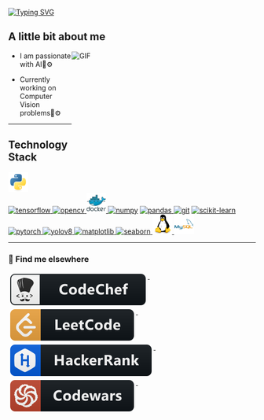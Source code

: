 [![Typing SVG](https://readme-typing-svg.demolab.com?font=Kanit&weight=900&size=50&duration=3000&pause=800&color=FF2BFD&background=000000&center=true&vCenter=true&width=1000&height=100&lines=Hello+there+;I'm+Hunter+Zwer;AI+Developer;%3C3)](https://git.io/typing-svg)
## A little bit about me

<img align="right" height="250" width="375" alt="GIF" src="https://raw.githubusercontent.com/iampavangandhi/iampavangandhi/master/gifs/coder.gif" />

*  I am passionate with AI🧠⚙️
  
*  Currently working on Computer Vision problems👀⚙️

___
## Technology Stack

<a href="https://www.python.org" target="_blank" rel="noreferrer"> <img src="https://raw.githubusercontent.com/devicons/devicon/master/icons/python/python-original.svg" alt="python" width="40" height="40"/> </a> 
<a href="https://www.tensorflow.org/" target="_blank" rel="noreferrer"> <img src="https://img.icons8.com/?size=512&id=n3QRpDA7KZ7P&format=png" alt="tensorflow" width="40" height="40"/> </a> 
<a href="https://opencv.org/" target="_blank" rel="noreferrer"> <img src="https://img.icons8.com/?size=512&id=bpip0gGiBLT1&format=png" alt="opencv" width="40" height="40"/> </a> 
<a href="https://www.docker.com/" target="_blank" rel="noreferrer"> <img src="https://raw.githubusercontent.com/devicons/devicon/master/icons/docker/docker-original-wordmark.svg" alt="docker" width="40" height="40"/> </a> 
<a href="https://numpy.org/" target="_blank" rel="noreferrer"> <img src="https://img.icons8.com/?size=512&id=aR9CXyMagKIS&format=png" alt="numpy" width="40" height="40"/></a> 
<a href="https://pandas.pydata.org/" target="_blank" rel="noreferrer"> <img src="https://img.icons8.com/?size=512&id=xSkewUSqtErH&format=png" alt="pandas" width="40" height="40"/> </a> 
<a href="https://git-scm.com/" target="_blank" rel="noreferrer"> <img src="https://www.vectorlogo.zone/logos/git-scm/git-scm-icon.svg" alt="git" width="40" height="40"/></a> 
<a href="https://scikit-learn.org/" target="_blank" rel="noreferrer"> <img src="https://www.startpage.com/sp/sxpra?url=https%3A%2F%2Fupload.wikimedia.org%2Fwikipedia%2Fcommons%2Fthumb%2F0%2F05%2FScikit_learn_logo_small.svg%2F1200px-Scikit_learn_logo_small.svg.png" alt="scikit-learn" width="40" height="40"/> </a> 
<a href="https://pytorch.org/" target="_blank" rel="noreferrer"> <img src="https://seeklogo.com/images/P/pytorch-logo-84F95D0AF5-seeklogo.com.png" alt="pytorch" width="40" height="40"/> </a> 
<a href="https://docs.ultralytics.com/" target="_blank" rel="noreferrer"> <img src="https://pjreddie.com/media/image/yologo_2.png" alt="yolov8" width="40" height="40"/> </a> 
<a href="https://matplotlib.org/" target="_blank" rel="noreferrer"> <img src="https://matplotlib.org/_static/images/documentation.svg" alt="matplotlib" width="40" height="40"/> </a> 
<a href="https://seaborn.pydata.org/" target="_blank" rel="noreferrer"> <img src="https://seaborn.pydata.org/_images/logo-mark-lightbg.svg" alt="seaborn" width="40" height="40"/> </a> 
<a href="https://www.linux.org/" target="_blank" rel="noreferrer"> <img src="https://raw.githubusercontent.com/devicons/devicon/master/icons/linux/linux-original.svg" alt="linux" width="40" height="40"/> </a> 
<a href="https://www.mysql.com/" target="_blank" rel="noreferrer"> <img src="https://raw.githubusercontent.com/devicons/devicon/master/icons/mysql/mysql-original-wordmark.svg" alt="mysql" width="40" height="40"/> </a> 

___
### 📢 Find me elsewhere
<p align="left">
  <a href="https://www.codechef.com/users/hunterzwer">
    <img src="https://raw.githubusercontent.com/AbhishekMaira10/AbhishekMaira10/master/Resources/svg/codechef.svg" alt="codechef" style="vertical-align:top; margin:4px">
  </a>&nbsp;&nbsp;&nbsp;
  
  <a href="https://leetcode.com/HunterZwer/">
    <img src="https://raw.githubusercontent.com/AbhishekMaira10/AbhishekMaira10/master/Resources/svg/leetcode.svg" alt="leetcode" style="vertical-align:top; margin:4px">
  </a>&nbsp;&nbsp;&nbsp;

  <a href="https://www.hackerrank.com/HunterZwer">
    <img src="https://raw.githubusercontent.com/AbhishekMaira10/AbhishekMaira10/master/Resources/svg/hackerrank.svg" alt="hackerrank" style="vertical-align:top; margin:4px">
  </a>&nbsp;&nbsp;&nbsp;
  
  <a href="https://www.codewars.com/users/HunterZwer">
    <img src="https://raw.githubusercontent.com/AbhishekMaira10/AbhishekMaira10/master/Resources/svg/codewars.svg" alt="codewars" style="vertical-align:top; margin:4px">
  </a> &nbsp;&nbsp;&nbsp;
</p>

